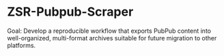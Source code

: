 # ZSR-Pubpub-Scraper
Goal: Develop a reproducible workflow that exports PubPub content into well-organized, multi-format archives suitable for future migration to other platforms.
